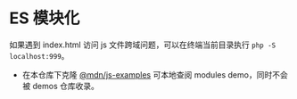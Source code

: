 # ES 模块化

如果遇到 index.html 访问 js 文件跨域问题，可以在终端当前目录执行 `php -S localhost:999`。

* 在本仓库下克隆 [@mdn/js-examples](https://github.com/mdn/js-examples) 可本地查阅 modules demo，同时不会被 demos 仓库收录。